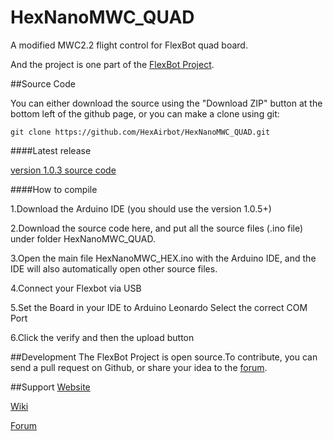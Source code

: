 HexNanoMWC_QUAD
===============

A modified MWC2.2 flight control for FlexBot quad board.

And the project is one part of the [FlexBot Project](http://http://flexbot.cc/wiki/).

##Source Code

You can either download the source using the "Download ZIP" button at the bottom left of the github page, or you can make a clone using git:

```
git clone https://github.com/HexAirbot/HexNanoMWC_QUAD.git
```

####Latest release

[version 1.0.3 source code](https://github.com/HexAirbot/HexNanoMWC_QUAD/archive/v1.0.3.zip)


####How to compile 

 1.Download the Arduino IDE (you should use the version 1.0.5+)
 
 2.Download the source code here, and put all the source files (.ino file) under folder HexNanoMWC_QUAD.

 3.Open the main file HexNanoMWC_HEX.ino with the Arduino IDE, and the IDE will also automatically open other source files.
   
 4.Connect your Flexbot via USB
 
 5.Set the Board in your IDE to Arduino Leonardo
   Select the correct COM Port
  
 6.Click the verify and then the upload button

##Development
The FlexBot Project is open source.To contribute, you can send a pull request on Github, or share your idea to the [forum](http://makedesignshare.com).


##Support
[Website](http://flexbot.cc)

[Wiki](http://flexbot.cc/wiki)

[Forum](http://makedesignshare.com)
